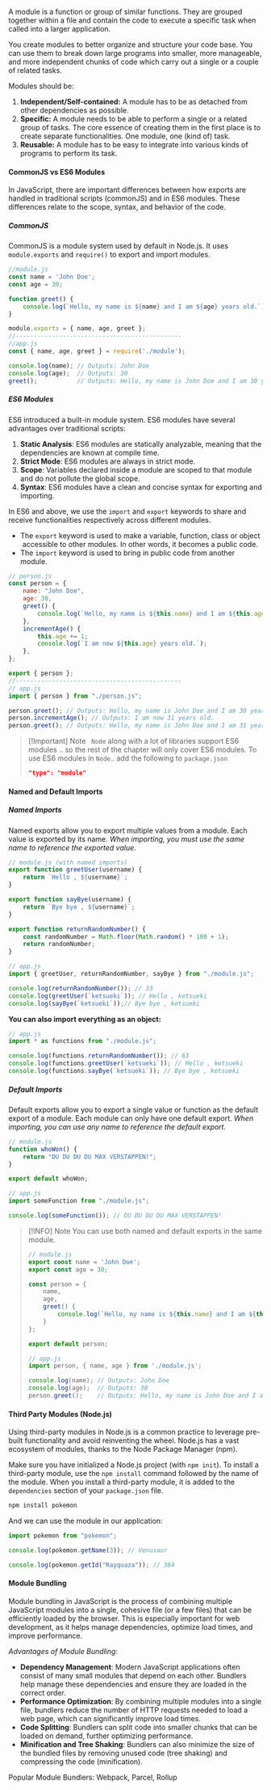 A module is a function or group of similar functions. They are grouped together within a file and contain the code to execute a specific task when called into a larger application.

You create modules to better organize and structure your code base. You can use them to break down large programs into smaller, more manageable, and more independent chunks of code which carry out a single or a couple of related tasks.

Modules should be:

1. **Independent/Self-contained:** A module has to be as detached from other dependencies as possible.
2. **Specific:** A module needs to be able to perform a single or a related group of tasks. The core essence of creating them in the first place is to create separate functionalities. One module, one (kind of) task.
3. **Reusable:** A module has to be easy to integrate into various kinds of programs to perform its task.

#### CommonJS vs ES6 Modules
In JavaScript, there are important differences between how exports are handled in traditional scripts (commonJS) and in ES6 modules. These differences relate to the scope, syntax, and behavior of the code.

##### CommonJS
CommonJS is a module system used by default in Node.js. It uses `module.exports` and `require()` to export and import modules.
```js
//module.js
const name = 'John Doe';
const age = 30;

function greet() {
    console.log(`Hello, my name is ${name} and I am ${age} years old.`);
}

module.exports = { name, age, greet };
//----------------------------------------------
//app.js
const { name, age, greet } = require('./module');

console.log(name); // Outputs: John Doe
console.log(age);  // Outputs: 30
greet();           // Outputs: Hello, my name is John Doe and I am 30 years old.
```

##### ES6 Modules
ES6 introduced a built-in module system. ES6 modules have several advantages over traditional scripts:
1. **Static Analysis**: ES6 modules are statically analyzable, meaning that the dependencies are known at compile time.
2. **Strict Mode**: ES6 modules are always in strict mode.
3. **Scope**: Variables declared inside a module are scoped to that module and do not pollute the global scope.
4. **Syntax**: ES6 modules have a clean and concise syntax for exporting and importing.

In ES6 and above, we use the `import` and `export` keywords to share and receive functionalities respectively across different modules.
- The `export` keyword is used to make a variable, function, class or object  accessible to other modules. In other words, it becomes a public code.
- The `import` keyword is used to bring in public code from another module.

```js
// person.js
const person = {
    name: "John Doe",
    age: 30,
    greet() {
        console.log(`Hello, my name is ${this.name} and I am ${this.age} years old.`);
    },
    incrementAge() {
        this.age += 1;
        console.log(`I am now ${this.age} years old.`);
    },
};

export { person };
//----------------------------------------------
// app.js
import { person } from "./person.js";

person.greet(); // Outputs: Hello, my name is John Doe and I am 30 years old.
person.incrementAge(); // Outputs: I am now 31 years old.
person.greet(); // Outputs: Hello, my name is John Doe and I am 31 years old.

```


> [!Important] Note
> ` Node` along with a lot of libraries support ES6 modules .. so the rest of the chapter will only cover ES6 modules. To use ES6 modules in `Node`.. add the following to `package.json`
> ```json
> "type": "module"
> ```

#### Named and Default Imports
##### Named Imports
Named exports allow you to export multiple values from a module. Each value is exported by its name. *When importing, you must use the same name to reference the exported value.*

```js
// module.js (with named imports)
export function greetUser(username) {
    return `Hello , ${username}`;
}

export function sayBye(username) {
    return `Bye bye , ${username}`;
}

export function returnRandomNumber() {
    const randomNumber = Math.floor(Math.random() * 100 + 1);
    return randomNumber;
}
```
```js
// app.js
import { greetUser, returnRandomNumber, sayBye } from "./module.js";

console.log(returnRandomNumber()); // 33
console.log(greetUser(`ketsueki`)); // Hello , ketsueki
console.log(sayBye(`ketsueki`));// Bye bye , ketsueki
```

**You can also import everything as an object:**
```js
// app.js
import * as functions from "./module.js";

console.log(functions.returnRandomNumber()); // 63
console.log(functions.greetUser(`ketsueki`)); // Hello , ketsueki
console.log(functions.sayBye(`ketsueki`)); // Bye bye , ketsueki
```

##### Default Imports
Default exports allow you to export a single value or function as the default export of a module. Each module can only have one default export. *When importing, you can use any name to reference the default export.*
```js
// module.js
function whoWon() {
    return "DU DU DU DU MAX VERSTAPPEN!";
}

export default whoWon;
```
```js
// app.js
import someFunction from "./module.js";

console.log(someFunction()); // DU DU DU DU MAX VERSTAPPEN!
```


> [!INFO] Note
> You can use both named and default exports in the same module.
> ```js
> // module.js
> export const name = 'John Doe';
> export const age = 30;
> 
> const person = {
>     name,
>     age,
>     greet() {
>         console.log(`Hello, my name is ${this.name} and I am ${this.age} years old.`);
>     }
> };
> 
> export default person;
> ```
> ```js
> // app.js
> import person, { name, age } from './module.js';
> 
> console.log(name); // Outputs: John Doe
> console.log(age);  // Outputs: 30
> person.greet();    // Outputs: Hello, my name is John Doe and I am 30 years old.
> ```


#### Third Party Modules (Node.js)
Using third-party modules in Node.js is a common practice to leverage pre-built functionality and avoid reinventing the wheel. Node.js has a vast ecosystem of modules, thanks to the Node Package Manager (npm).

Make sure you have initialized a Node.js project (with `npm init`). To install a third-party module, use the `npm install` command followed by the name of the module. When you install a third-party module, it is added to the `dependencies` section of your `package.json` file.

```bash
npm install pokemon
```

And we can use the module in our application:
```js
import pokemon from "pokemon";

console.log(pokemon.getName(3)); // Venusaur

console.log(pokemon.getId("Rayquaza")); // 384
```

#### Module Bundling
Module bundling in JavaScript is the process of combining multiple JavaScript modules into a single, cohesive file (or a few files) that can be efficiently loaded by the browser. This is especially important for web development, as it helps manage dependencies, optimize load times, and improve performance.

*Advantages of Module Bundling:*
- **Dependency Management**: Modern JavaScript applications often consist of many small modules that depend on each other. Bundlers help manage these dependencies and ensure they are loaded in the correct order.
- **Performance Optimization**: By combining multiple modules into a single file, bundlers reduce the number of HTTP requests needed to load a web page, which can significantly improve load times.
- **Code Splitting**: Bundlers can split code into smaller chunks that can be loaded on demand, further optimizing performance.
- **Minification and Tree Shaking**: Bundlers can also minimize the size of the bundled files by removing unused code (tree shaking) and compressing the code (minification).

Popular Module Bundlers: Webpack, Parcel, Rollup